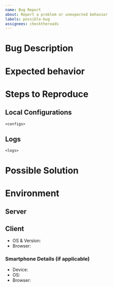 ```yaml
---
name: Bug Report
about: Report a problem or unexpected behavior
labels: possible-bug
assignees: checktheroads
---
```


<!-- Please provide a general summary of the issue in the Title. -->

# Bug Description

<!-- A clear and concise description of the bug. -->

# Expected behavior

<!-- A clear and concise description of what you expected to happen. -->

# Steps to Reproduce

<!-- Provide steps necessary to reproduce this issue. -->

## Local Configurations

<!-- If possible, please a link to a live example and the relevant sections of your hyperglass.yaml, commands.yaml, or devices.yaml in a code block. -->

```
<configs>
```

## Logs

<!-- If an error occurred, please paste the relevant error message(s) in the below code block. -->

```
<logs>
```

# Possible Solution

<!-- If you think you know what would fix this, please share your ideas. -->

# Environment

## Server

<!-- Please paste the output from `hyperglass system-info` below: (available in 1.0.0-beta.52+) -->

<!-- If, for some reason, that doesn't work, please include the following:
 - OS:
 - Python Version:
 - hyperglass Version:
-->

## Client

- OS & Version: <!-- (e.g. Windows 10, macOS 10.15, Ubuntu Linux 18.04) -->
- Browser: <!-- (e.g. Chrome, Safari, Firefox, etc.) -->

### Smartphone Details (if applicable)

- Device: <!-- (e.g. iPhone, Samsung) -->
- OS: <!-- (e.g. iOS 13.1, Android 11) -->
- Browser: <!-- (e.g. Safari, Chrome) -->
